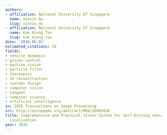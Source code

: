 ```yaml
---
authors:
- affiliation: National University Of Singapore
  name: Xinxin Du
  slug: xinxin_du
- affiliation: National University Of Singapore
  name: Kok Kiong Tan
  slug: kok_kiong_tan
date: '2016-05-01'
estimated_citations: 24
fields:
- vehicle dynamics
- poison control
- machine vision
- particle filter
- stereopsis
- 3d reconstruction
- systems design
- computer vision
- tangent
- computer science
- artificial intelligence
in: IEEE Transactions on Image Processing
src: http://europepmc.org/abstract/MED/26992020
title: Comprehensive and Practical Vision System for Self-Driving Vehicle Lane-Level
  Localization
year: 2016
---
```

